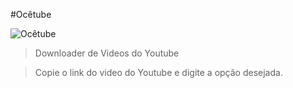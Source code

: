 #Ocêtube

![Ocêtube](http://blog.inaweb.com.br/wp-content/uploads/2017/12/37.jpg)
> Downloader de Videos do Youtube


>Copie o link do video do Youtube e digite a opção desejada. 
